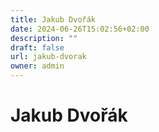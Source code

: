 ```yaml
---
title: Jakub Dvořák
date: 2024-06-26T15:02:56+02:00
description: ""
draft: false
url: jakub-dvorak
owner: admin
---
```

# Jakub Dvořák
<!-- SECTION BREAK -->
